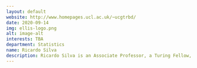 ```yaml
---
layout: default
website: http://www.homepages.ucl.ac.uk/~ucgtrbd/
date: 2020-09-14
img: ellis-logo.png
alt: image-alt
interests: TBA
department: Statistics
name: Ricardo Silva
description: Ricardo Silva is an Associate Professor, a Turing Fellow, and a member of the Adjunct Faculty, Gatsby Computational Neuroscience Unit. His main interests are in causal inference, graphical models, and probabilistic machine learning. His research has received funding from organisations such as EPSRC, Innovate UK, the Office of Naval Research, Winton Research and Adobe Research. Ricardo has also served in the senior program committee of several top machine learning conferences, including acting as a Senior Area Chair at the NeurIPS conference and being a Program Chair and Conference Chair for the Uncertainty in Artificial Intelligence conference.
---
```

